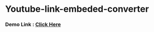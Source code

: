 # Youtube-link-embeded-converter

### Demo Link : <a href="https://tahsin-ahmed52225.github.io/Youtube-link-embeded-converter/index.html">Click Here</a> 

